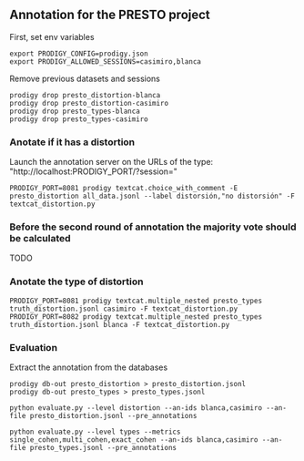 ## Annotation for the PRESTO project

First, set env variables

```
export PRODIGY_CONFIG=prodigy.json
export PRODIGY_ALLOWED_SESSIONS=casimiro,blanca
```

Remove previous datasets and sessions

```
prodigy drop presto_distortion-blanca
prodigy drop presto_distortion-casimiro
prodigy drop presto_types-blanca
prodigy drop presto_types-casimiro
```
### Anotate if it has a distortion
Launch the annotation server on the URLs of the type: "http://localhost:PRODIGY_PORT/?session=<username>"
```
PRODIGY_PORT=8081 prodigy textcat.choice_with_comment -E presto_distortion all_data.jsonl --label distorsión,"no distorsión" -F textcat_distortion.py
```
### Before the second round of annotation the majority vote should be calculated

TODO

### Anotate the type of distortion

```
PRODIGY_PORT=8081 prodigy textcat.multiple_nested presto_types truth_distortion.jsonl casimiro -F textcat_distortion.py
PRODIGY_PORT=8082 prodigy textcat.multiple_nested presto_types truth_distortion.jsonl blanca -F textcat_distortion.py
```

### Evaluation
Extract the annotation from the databases

```
prodigy db-out presto_distortion > presto_distortion.jsonl
prodigy db-out presto_types > presto_types.jsonl
```

```
python evaluate.py --level distortion --an-ids blanca,casimiro --an-file presto_distortion.jsonl --pre_annotations

python evaluate.py --level types --metrics single_cohen,multi_cohen,exact_cohen --an-ids blanca,casimiro --an-file presto_types.jsonl --pre_annotations
```